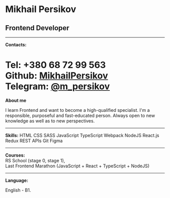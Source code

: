 #  Mikhail Persikov

##  Frontend Developer
************************************************************************************
**Contacts:**

Tel: +380 68 72 99 563   
Github: [MikhailPersikov](https://github.com/)  
Telegram: [@m_persikov](https://t.me/m_persikov)  
====================================================================================
**About me**

I learn Frontend and want to become a high-qualified specialist. I'm a responsible, purposeful and fast-educated person. Always open to new knowledge as well as to new perspectives.
************************************************************************************
**Skills:**
    HTML
    CSS
    SASS
    JavaScript
    TypeScript
    Webpack
    NodeJS
    React.js
    Redux
    REST APIs
    Git
    Figma
************************************************************************************
**Courses:**  
RS School (stage 0, stage 1),  
Last Frontend Marathon (JavaScript + React + TypeScript + NodeJS)  
************************************************************************************
**Language:**

English - B1.
